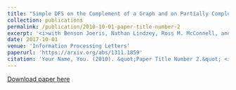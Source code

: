 ```yaml
---
title: "Simple DFS on the Complement of a Graph and on Partially Complemented Digraphs"
collection: publications
permalink: /publication/2010-10-01-paper-title-number-2
excerpt: '<i>with Benson Joeris, Nathan Lindzey, Ross M. McConnell, and Nissa Osheim</i>.'
date: 2017-10-01
venue: 'Information Processing Letters'
paperurl: 'https://arxiv.org/abs/1311.1859'
citation: 'Your Name, You. (2010). &quot;Paper Title Number 2.&quot; <i>Journal 1</i>. 1(2).'
---
```


[Download paper here](http://academicpages.github.io/files/paper2.pdf)

